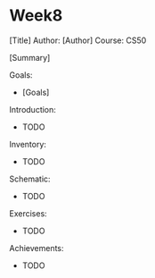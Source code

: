 Week8
=========================

[Title]
Author: [Author]
Course: CS50 

[Summary]

Goals:
- [Goals]

Introduction:
- TODO

Inventory:
- TODO

Schematic:
- TODO

Exercises:
- TODO

Achievements:
- TODO


